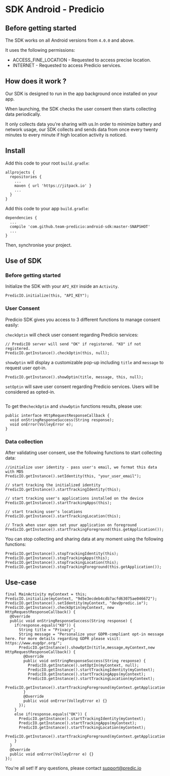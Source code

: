 # SDK Android - Predicio

## Before getting started
The SDK works on all Android versions from `4.0.0` and above.

It uses the following permissions:
* ACCESS_FINE_LOCATION - Requested to access precise location.
* INTERNET - Requested to access Predicio services.

## How does it work ?
Our SDK is designed to run in the app background once installed on your app.

When launching, the SDK checks the user consent then starts collecting data periodically.

It only collects data you're sharing with us.In order to minimize battery and network usage, our SDK collects and sends data from once every twenty minutes to every minute if high location activity is noticed.

## Install

Add this code to your root `build.gradle`:
```
allprojects {
  repositories {
    ...
    maven { url 'https://jitpack.io' }
    ...
  }
}
```

Add this code to your app `build.gradle`:
```
dependencies {
  ...
  compile 'com.github.team-predicio:android-sdk:master-SNAPSHOT'
  ...
}
```

Then, synchronise your project.

## Use of SDK

### Before getting started

Initialize the SDK with your `API_KEY` inside an `Activity`.
```
PredicIO.initialize(this, "API_KEY");
```

### User Consent
Predicio SDK gives you access to 3 different functions to manage consent easily:


`checkOptin` will check user consent regarding Predicio services:
```
// PredicIO server will send "OK" if registered. "KO" if not registered.
PredicIO.getInstance().checkOptin(this, null);
```

`showOptin` will display a customizable pop-up including `title` and `message` to request user opt-in.
```
PredicIO.getInstance().showOptin(title, message, this, null);
```

`setOptin` will save user consent regarding Predicio services. Users will be considered as opted-in.
```PredicIO.getInstance().setOptin(this, null);
```

To get the`checkOptin` and `showOptin` functions results, please use:
```
public interface HttpRequestResponseCallback {
  void onStringResponseSuccess(String response);
  void onError(VolleyError e);
}
```

### Data collection
After validating user consent, use the following functions to start collecting data:
```
//initialize user identity - pass user's email, we format this data with MD5
PredicIO.getInstance().setIdentity(this, "your_user_email");

// start tracking the initialized identity
PredicIO.getInstance().startTrackingIdentity(this);

// start tracking user's applications installed on the device
PredicIO.getInstance().startTrackingApps(this);

// start tracking user's locations
PredicIO.getInstance().startTrackingLocation(this);

// Track when user open set your application on foreground
PredicIO.getInstance().startTrackingForeground(this.getApplication());
```

You can stop collecting and sharing data at any moment using the following functions:
```
PredicIO.getInstance().stopTrackingIdentity(this);
PredicIO.getInstance().stopTrackingApps(this);
PredicIO.getInstance().stopTrackingLocation(this);
PredicIO.getInstance().stopTrackingForeground(this.getApplication());
```

## Use-case
```
final MainActivity myContext = this;
PredicIO.initialize(myContext, "9d5e3ecdeb4cdb7acfd63075ae046672");
PredicIO.getInstance().setIdentity(myContext, "dev@predic.io");
PredicIO.getInstance().checkOptin(myContext, new HttpRequestResponseCallback() {
  @Override
  public void onStringResponseSuccess(String response) {
    if(response.equals("KO")) {
      String title = "Privacy";
      String message = "Personalize your GDPR-compliant opt-in message here. For more details regarding GDPR please visit: https://www.eugdpr.org/";
      PredicIO.getInstance().showOptIn(title,message,myContext,new HttpRequestResponseCallback() {
        @Override
        public void onStringResponseSuccess(String response) {
          PredicIO.getInstance().setOptIn(myContext, null);
          PredicIO.getInstance().startTrackingIdentity(myContext);
          PredicIO.getInstance().startTrackingApps(myContext);
          PredicIO.getInstance().startTrackingLocation(myContext);
          PredicIO.getInstance().startTrackingForeground(myContext.getApplication());
        }
        @Override
        public void onError(VolleyError e) {}
      });
    }
    else if(response.equals("OK")) {
      PredicIO.getInstance().startTrackingIdentity(myContext);
      PredicIO.getInstance().startTrackingApps(myContext);
      PredicIO.getInstance().startTrackingLocation(myContext);
      PredicIO.getInstance().startTrackingForeground(myContext.getApplication());
    }
  }
  @Override
  public void onError(VolleyError e) {}
});
```
   
You're all set! If any questions, please contact support@predic.io
